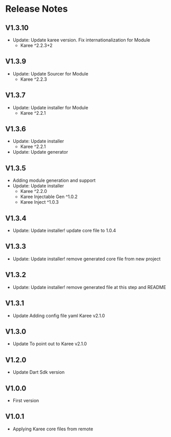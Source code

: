 # Release Notes

## V1.3.10
 * Update: Update karee version. Fix internationalization for Module 
    - Karee ^2.2.3+2
## V1.3.9
 * Update: Update Sourcer for Module 
    - Karee ^2.2.3
## V1.3.7
 * Update: Update installer for Module 
    - Karee ^2.2.1
## V1.3.6
 * Update: Update installer 
    - Karee ^2.2.1
 * Update: Update generator
## V1.3.5
 * Adding module generation and support
 * Update: Update installer 
    - Karee ^2.2.0
    - Karee Injectable Gen ^1.0.2
    - Karee Inject ^1.0.3
## V1.3.4
 * Update: Update installer! update core file to 1.0.4
## V1.3.3
 * Update: Update installer! remove generated core file from new project
## V1.3.2
 * Update: Update installer! remove generated file at this step and README
## V1.3.1
 * Update Adding config file yaml Karee v2.1.0
## V1.3.0
 * Update To point out to Karee v2.1.0
## V1.2.0
 * Update Dart Sdk version
## V1.0.0
 * First version
## V1.0.1
 * Applying Karee core files from remote